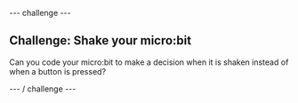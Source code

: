 \--- challenge \---

## Challenge: Shake your micro:bit

Can you code your micro:bit to make a decision when it is shaken instead of when a button is pressed?

\--- / challenge \---